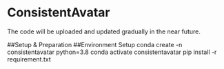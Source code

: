 # ConsistentAvatar
The code will be uploaded and updated gradually in the near future.

##Setup & Preparation
##Environment Setup
conda create -n consistentavatar python=3.8
conda activate consistentavatar
pip install -r requirement.txt

